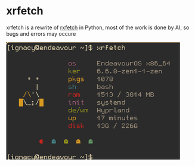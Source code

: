# xrfetch

xrfetch is a rewrite of [rxfetch](https://github.com/Mangeshrex/rxfetch) in Python, most of the work is done by AI, so bugs and errors may occure

![preview](screenshots/screenshot-1.png)
